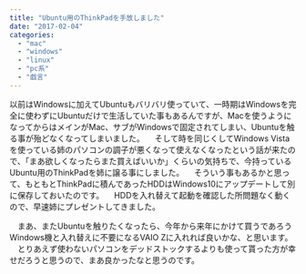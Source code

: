 ```yaml
---
title: "Ubuntu用のThinkPadを手放しました"
date: "2017-02-04"
categories: 
  - "mac"
  - "windows"
  - "linux"
  - "pc系"
  - "戯言"
---
```


以前はWindowsに加えてUbuntuもバリバリ使っていて、一時期はWindowsを完全に使わずにUbuntuだけで生活していた事もあるんですが、Macを使うようになってからはメインがMac、サブがWindowsで固定されてしまい、Ubuntuを触る事が殆どなくなってしまいました。 　そして時を同じくしてWindows Vistaを使っている姉のパソコンの調子が悪くなって使えなくなったという話が来たので、「まあ欲しくなったらまた買えばいいか」くらいの気持ちで、今持っているUbuntu用のThinkPadを姉に譲る事にしました。 　そういう事もあるかと思って、もともとThinkPadに積んであったHDDはWindows10にアップデートして別に保存しておいたのです。 　HDDを入れ替えて起動を確認した所問題なく動くので、早速姉にプレゼントしてきました。

　まあ、またUbuntuを触りたくなったら、今年から来年にかけて買うであろうWindows機と入れ替えに不要になるVAIO Zに入れれば良いかな、と思います。 　とりあえず使わないパソコンをデッドストックするよりも使って貰った方が幸せだろうと思うので、まあ良かったなと思うのです。
